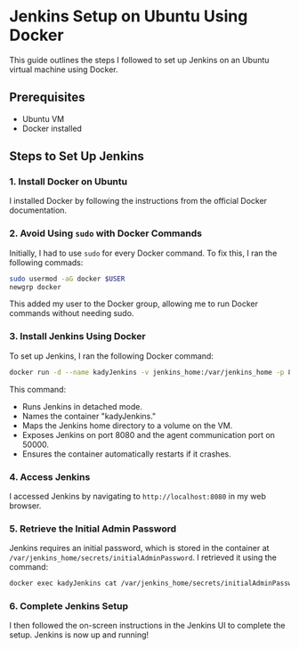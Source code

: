 # Jenkins Setup on Ubuntu Using Docker

This guide outlines the steps I followed to set up Jenkins on an Ubuntu virtual machine using Docker.

## Prerequisites

- Ubuntu VM
- Docker installed

## Steps to Set Up Jenkins

### 1. Install Docker on Ubuntu

I installed Docker by following the instructions from the official Docker documentation.

### 2. Avoid Using `sudo` with Docker Commands

Initially, I had to use `sudo` for every Docker command. To fix this, I ran the following commads:

```bash
sudo usermod -aG docker $USER
newgrp docker
```
This added my user to the Docker group, allowing me to run Docker commands without needing sudo.

### 3. Install Jenkins Using Docker

To set up Jenkins, I ran the following Docker command:

```bash
docker run -d --name kadyJenkins -v jenkins_home:/var/jenkins_home -p 8080:8080 -p 50000:50000 --restart=on-failure jenkins/jenkins:lts-jdk17
```

This command:
- Runs Jenkins in detached mode.
- Names the container "kadyJenkins."
- Maps the Jenkins home directory to a volume on the VM.
- Exposes Jenkins on port 8080 and the agent communication port on 50000.
- Ensures the container automatically restarts if it crashes.


### 4. Access Jenkins

I accessed Jenkins by navigating to `http://localhost:8080` in my web browser. 

### 5. Retrieve the Initial Admin Password

Jenkins requires an initial password, which is stored in the container at `/var/jenkins_home/secrets/initialAdminPassword`. I retrieved it using the command:

```bash
docker exec kadyJenkins cat /var/jenkins_home/secrets/initialAdminPassword
```

### 6. Complete Jenkins Setup

I then followed the on-screen instructions in the Jenkins UI to complete the setup. Jenkins is now up and running!
